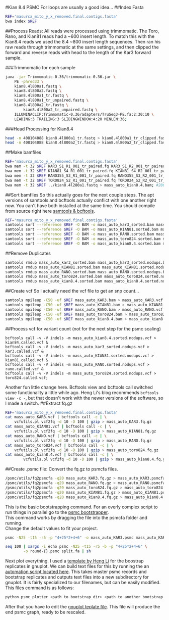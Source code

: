 #Kian 8.4 PSMC
For loops are usually a good idea...
##Index Fasta
```bash
REF='masurca_mito_y_x_removed.final.contigs.fasta'
bwa index $REF
```
##Process Reads:
All reads were processed using trimmomatic.  The Toro, Rano, and Kian81 reads
had a ~600 insert length. To match this with the Kian8.4 reads we used the 8.4
~800 insert length sequences.  Then ran his raw reads through trimmomatic at the
same settings, and then clipped the forward and reverse reads with head to the
length of the Kar3 forward sample.

###Trimmomatic for each sample

```bash
java -jar Trimmomatic-0.36/trimmomatic-0.36.jar \
	PE -phred33 \
	kian8.4l800a1.fastq \
	kian8.4l800a2.fastq \
	kian8.4l800a1_tr.fastq \
	kian8.4l800a1_tr_unpaired.fastq \
	kian8.4l800a2_tr.fastq \
        kian8.4l800a2_tr_unpaired.fastq \
	ILLUMINACLIP:Trimmomatic-0.36/adapters/TruSeq3-PE.fa:2:30:10 \
	LEADING:3 TRAILING:3 SLIDINGWINDOW:4:20 MINLEN:36;
```
###Head Processing for Kian8.4
```bash
head -n 408104088 kian8.4l800a1_tr.fastq > kian8.4l800a1_tr_clipped.fastq;
head -n 408104088 kian8.4l800a2_tr.fastq > kian8.4l800a2_tr_clipped.fastq;
```
##Make bamfiles
```bash
REF='masurca_mito_y_x_removed.final.contigs.fasta'
bwa mem -t 32 $REF KAR3_S1_R1_001_tr_paired.fq KAR3_S1_R2_001_tr_paired.fq > mass_auto_KAR3.bam;
bwa mem -t 32 $REF KIAN81_S4_R1_001_tr_paired.fq KIAN81_S4_R2_001_tr_paired.fq > mass_auto_KIAN81.bam;
bwa mem -t 32 $REF RANO355_S3_R1_001_tr_paired.fq RANO355_S3_R2_001_tr_paired.fq > mass_auto_RANO.bam;
bwa mem -t 32 $REF TORO824_S2_R1_001_tr_paired.fq TORO824_S2_R2_001_tr_paired.fq > mass_auto_toro824.bam;
bwa mem -t 32 $REF ../kian8.4l280a1.fastq > mass_auto_kian8.4.bam; #280 insert length
```
##Sort bamfiles
So this actually goes for the next couple steps.  The apt versions of samtools
and bcftools actually conflict with one another right now.  You can't have both
installed at the same time.  You should compile from source right here
[samtools & bcftools](http://samtools.github.io/bcftools/).
```bash
REF='masurca_mito_y_x_removed.final.contigs.fasta'
samtools sort --reference $REF -O BAM -o mass_auto_kar3_sorted.bam mass_auto_KAR3.bam &
samtools sort --reference $REF -O BAM -o mass_auto_KIAN81.sorted.bam mass_auto_KIAN81.bam &
samtools sort --reference $REF -O BAM -o mass_auto_RANO.sorted.bam mass_auto_RANO.bam &
samtools sort --reference $REF -O BAM -o mass_auto_toro824.sorted.bam mass_auto_toro824.bam  &
samtools sort --reference $REF -O BAM -o mass_auto_kian8.4.sorted.bam mass_auto_kian8.4.bam
```

##Remove Duplicates
```bash
samtools rmdup mass_auto_kar3_sorted.bam mass_auto_kar3_sorted.nodups.bam &
samtools rmdup mass_auto_KIAN81.sorted.bam mass_auto_KIAN81.sorted.nodups.bam &
samtools rmdup mass_auto_RANO.sorted.bam mass_auto_RANO.sorted.nodups.bam &
samtools rmdup mass_auto_toro824.sorted.bam mass_auto_toro824.sorted.nodups.bam &
samtools rmdup mass_auto_kian8.4.sorted.bam mass_auto_kian8.4.sorted.nodups.bam
```

##Create vcf
So I actually need the vcf file to get an snp count...
```bash
samtools mpileup -C50 -uf $REF mass_auto_KAR3.bam > mass_auto_KAR3.vcf &
samtools mpileup -C50 -uf $REF mass_auto_KIAN81.bam > mass_auto_KIAN81.vcf
samtools mpileup -C50 -uf $REF mass_auto_RANO.bam > mass_auto_RANO.vcf
samtools mpileup -C50 -uf $REF mass_auto_toro824.bam > mass_auto_toro824.vcf
samtools mpileup -C50 -uf $REF mass_auto_kian8.4.bam > mass_auto_kian8.4.vcf
```
##Process vcf for variant count (not for the next step for the psmc scaling) 
```
bcftools call -v -V indels -m mass_auto_kian8.4.sorted.nodups.vcf > kian84.called.vcf &
bcftools call -v -V indels -m mass_auto_kar3_sorted.nodups.vcf > kar3.called.vcf &
bcftools call -v -V indels -m mass_auto_KIAN81.sorted.nodups.vcf > kian81.called.vcf &
bcftools call -v -V indels -m mass_auto_RANO.sorted.nodups.vcf > rano.called.vcf &
bcftools call -v -V indels -m mass_auto_toro824.sorted.nodups.vcf > toro824.called.vcf;
```
Another fun little change here.  Bcftools view and bcftools call switched some
functionality a little while ago.  Heng Li's blog recommends
`bcftools view -c -`, but that doesn't work with the newer versions of the
software, so I made a switch.
##Extract fq.gz
```bash
REF='masurca_mito_y_x_removed.final.contigs.fasta'
cat mass_auto_KAR3.vcf | bcftools call -c | \
	vcfutils.pl vcf2fq -d 10 -D 100 | gzip > mass_auto_KAR3.fq.gz
cat mass_auto_KIAN81.vcf | bcftools call -c | \
	vcfutils.pl vcf2fq -d 10 -D 100 | gzip > mass_auto_KIAN81.fq.gz
cat mass_auto_RANO.vcf | bcftools call -c | \
	vcfutils.pl vcf2fq -d 10 -D 100 | gzip > mass_auto_RANO.fq.gz
cat mass_auto_toro824.vcf | bcftools call -c | \
	vcfutils.pl vcf2fq -d 10 -D 100 | gzip > mass_auto_toro824.fq.gz
cat mass_auto_kian8.4.vcf | bcftools call -c | \
		vcfutils.pl vcf2fq -d 10 -D 100 | gzip > mass_auto_kian8.4.fq.gz
```

##Create .psmc file:
Convert the fq.gz to psmcfa files.
```bash
/psmc/utils/fq2psmcfa -q20 mass_auto_KAR3.fq.gz > mass_auto_KAR3.psmcfa &
/psmc/utils/fq2psmcfa -q20 mass_auto_RANO.fq.gz > mass_auto_RANO.psmcfa &
/psmc/utils/fq2psmcfa -q20 mass_auto_toro824.fq.gz > mass_auto_toro824.psmcfa &
/psmc/utils/fq2psmcfa -q20 mass_auto_KIAN81.fq.gz > mass_auto_KIAN81.psmcfa &
/psmc/utils/fq2psmcfa -q20 mass_auto_kian8.4.fq.gz > mass_auto_kian8.4.psmcfa;
```
This is the basic bootstrapping command.  For an overly complex script to run
things in parallel go to the [psmc bootstrapper](../bin/bootstrap_psmc.py).  
This command works by dragging the file into the psmcfa folder and running.  
Change the default values to fit your project.

```bash
psmc -N25 -t15 -r5 -p "4+25*2+4+6" -o mass_auto_KAR3.psmc mass_auto_KAR3.psmcfa;

seq 100 | xargs -i echo psmc -N25 -t15 -r5 -b -p "4+25*2+4+6" \
	    -o round-{}.psmc split.fa | sh
```
Next plot everything.  I used a [template by Heng Li](http://lh3lh3.users.sourceforge.net/download/chimp-fit.gp) for the boostrap replicates in gnuplot.  We can build text files for this by running the an
[automation script located here](../bin/psmc_plotter.py).  This takes master psmc records and bootstrap replicates and outputs text files into a new subdirectory for gnuplot.  It is fairly specialized to our filenames, but can be easily modified.  This files command is as follows:
```bash
python psmc_plotter <path to bootstrap_dir> <path to another bootstrap_dir>
```
After that you have to edit the [gnuplot teplate file](../templates/simus_plot.gp).  This file will produce the end psmc graph, ready to be rescaled.
